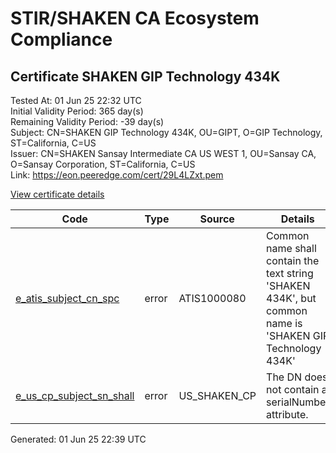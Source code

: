 # STIR/SHAKEN CA Ecosystem Compliance

## Certificate SHAKEN GIP Technology 434K

Tested At: 01 Jun 25 22:32 UTC\
Initial Validity Period: 365 day(s)\
Remaining Validity Period: -39 day(s)\
Subject: CN=SHAKEN GIP Technology 434K, OU=GIPT, O=GIP Technology, ST=California, C=US\
Issuer: CN=SHAKEN Sansay Intermediate CA US WEST 1, OU=Sansay CA, O=Sansay Corporation, ST=California, C=US\
Link: https://eon.peeredge.com/cert/29L4LZxt.pem

[View certificate details](https://x509.io/?cert=MIIC0zCCAnmgAwIBAgIUQpx8cHEeOCDwuOHerm%2FzJiJkmfEwCgYIKoZIzj0EAwIwgYUxCzAJBgNVBAYTAlVTMRMwEQYDVQQIDApDYWxpZm9ybmlhMRswGQYDVQQKDBJTYW5zYXkgQ29ycG9yYXRpb24xEjAQBgNVBAsMCVNhbnNheSBDQTEwMC4GA1UEAwwnU0hBS0VOIFNhbnNheSBJbnRlcm1lZGlhdGUgQ0EgVVMgV0VTVCAxMB4XDTI0MDQyMzIwMzIxNloXDTI1MDQyMzIwMzIxNlowbzELMAkGA1UEBhMCVVMxEzARBgNVBAgMCkNhbGlmb3JuaWExFzAVBgNVBAoMDkdJUCBUZWNobm9sb2d5MQ0wCwYDVQQLDARHSVBUMSMwIQYDVQQDDBpTSEFLRU4gR0lQIFRlY2hub2xvZ3kgNDM0SzBZMBMGByqGSM49AgEGCCqGSM49AwEHA0IABBT4LNy3yTOc1Djbu5Wr%2FxbWVEj3HfO5hrPoISMOIElWo%2BUMeaOMbQLNqiKqUpOFMle1YpulbUGdGnWNiLr9alyjgdswgdgwFgYIKwYBBQUHARoECjAIoAYWBDQzNEswFwYDVR0gBBAwDjAMBgpghkgBhv8JAQEDMB0GA1UdDgQWBBRVTHMXP2axiTd0Q3OP%2FQDNwZtk6zAfBgNVHSMEGDAWgBSs05P1Q0PMCr5FWBcTfZJ83MMBRjBHBgNVHR8EQDA%2BMDygOqA4hjZodHRwczovL2F1dGhlbnRpY2F0ZS1hcGkuaWNvbmVjdGl2LmNvbS9kb3dubG9hZC92MS9jcmwwDAYDVR0TAQH%2FBAIwADAOBgNVHQ8BAf8EBAMCB4AwCgYIKoZIzj0EAwIDSAAwRQIgBNtu1eQabrO4xym2LMTUZ4q4TtLqp79pMtPKZX%2BtNhoCIQDumeI6qP%2BQRuhGdBWCaL7vFjAYhuGau7ocjZmn%2BCjTKA%3D%3D)

| Code | Type | Source | Details |
|------|------|--------|---------|
| [e_atis_subject_cn_spc](../../ISSUES/e_atis_subject_cn_spc/README.md) | error | ATIS1000080 | Common name shall contain the text string 'SHAKEN 434K', but common name is 'SHAKEN GIP Technology 434K' |
| [e_us_cp_subject_sn_shall](../../ISSUES/e_us_cp_subject_sn_shall/README.md) | error | US_SHAKEN_CP | The DN does not contain a serialNumber attribute. |


Generated: 01 Jun 25 22:39 UTC